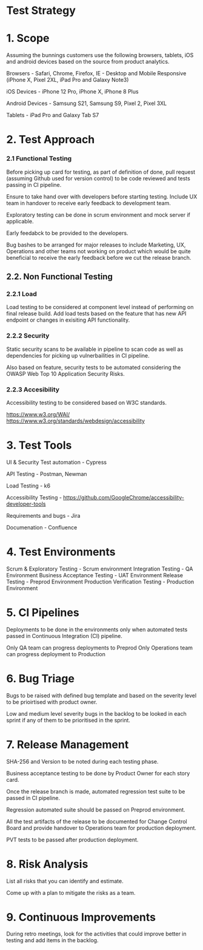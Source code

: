 # Test Strategy

# 1. Scope

Assuming the bunnings customers use the following browsers, tablets, iOS and android devices based on the source from product analytics.

Browsers - Safari, Chrome, Firefox, IE - Desktop and Mobile Responsive (iPhone X, Pixel 2XL, iPad Pro and Galaxy Note3)

iOS Devices - iPhone 12 Pro, iPhone X, iPhone 8 Plus

Android Devices - Samsung S21, Samsung S9, Pixel 2, Pixel 3XL

Tablets - iPad Pro and Galaxy Tab S7
 
# 2. Test Approach

### 2.1 Functional Testing

Before picking up card for testing, as part of definition of done, pull request (assuming Github used for version control) to be code reviewed and tests passing in CI pipeline.

Ensure to take hand over with developers before starting testing. 
Include UX team in handover to receive early feedback to development team.

Exploratory testing can be done in scrum environment and mock server if applicable.

Early feedabck to be provided to the developers.

Bug bashes to be arranged for major releases to include Marketing, UX, Operations and other teams not working on product which would be quite beneficial to receive the early feedback before we cut the release branch.

## 2.2. Non Functional Testing

### 2.2.1 Load

Load testing to be considered at component level instead of performing on final release build. Add load tests based on the feature that has new API endpoint or changes in exisiting API functionality.

### 2.2.2 Security

Static security scans to be available in pipeline to scan code as well as dependencies for picking up vulnerbailities in CI pipeline.

Also based on feature, security tests to be automated considering the OWASP Web Top 10 Application Security Risks.

### 2.2.3 Accesibility

Accessibility testing to be considered based on W3C standards. 

https://www.w3.org/WAI/
https://www.w3.org/standards/webdesign/accessibility


# 3. Test Tools

UI & Security Test automation - Cypress

API Testing - Postman, Newman

Load Testing - k6

Accessibility Testing - https://github.com/GoogleChrome/accessibility-developer-tools

Requirements and bugs - Jira

Documenation - Confluence

# 4. Test Environments

Scrum & Exploratory Testing - Scrum environment
Integration Testing - QA Environment
Business Acceptance Testing - UAT Environment
Release Testing - Preprod Environment
Production Verification Testing - Production Environment

# 5. CI Pipelines

Deployments to be done in the environments only when automated tests passed in Continuous Integration (CI) pipeline.

Only QA team can progress deployments to Preprod
Only Operations team can progress deployment to Production

# 6. Bug Triage

Bugs to be raised with defined bug template and based on the severity level to be prioirtised with product owner.

Low and medium level severity bugs in the backlog to be looked in each sprint if any of them to be prioritised in the sprint.

# 7. Release Management

SHA-256 and Version to be noted during each testing phase.

Business acceptance testing to be done by Product Owner for each story card.

Once the release branch is made, automated regression test suite to be passed in CI pipeline.

Regression automated suite should be passed on Preprod environment.

All the test artifacts of the release to be documented for Change Control Board and provide handover to Operations team for production deployment.

PVT tests to be passed after production deployment.

# 8. Risk Analysis

List all risks that you can identify and estimate.

Come up with a plan to mitigate the risks as a team.

# 9. Continuous Improvements

During retro meetings, look for the activities that could improve better in testing and add items in the backlog.